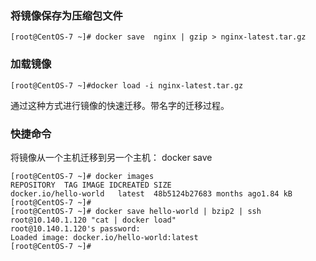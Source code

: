 ### 将镜像保存为压缩包文件

    [root@CentOS-7 ~]# docker save  nginx | gzip > nginx-latest.tar.gz



### 加载镜像

    [root@CentOS-7 ~]#docker load -i nginx-latest.tar.gz 


通过这种方式进行镜像的快速迁移。带名字的迁移过程。



### 快捷命令
将镜像从一个主机迁移到另一个主机：
docker save


    [root@CentOS-7 ~]# docker images
    REPOSITORY  TAG IMAGE IDCREATED SIZE
    docker.io/hello-world   latest  48b5124b27683 months ago1.84 kB
    [root@CentOS-7 ~]# 
    [root@CentOS-7 ~]# docker save hello-world | bzip2 | ssh root@10.140.1.120 "cat | docker load"
    root@10.140.1.120's password: 
    Loaded image: docker.io/hello-world:latest
    [root@CentOS-7 ~]# 